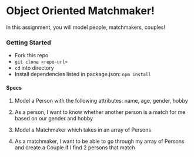 # Object Oriented Matchmaker!

In this assignment, you will model people, matchmakers, couples!

### Getting Started
- Fork this repo
- `git clone <repo-url>` 
- `cd` into directory
- Install dependencies listed in package.json: `npm install`

#### Specs

1. Model a Person with the following attributes: name, age, gender, hobby

2. As a person, I want to know whether another person is a match for me based on our gender and hobby

3. Model a Matchmaker which takes in an array of Persons

4. As a matchmaker, I want to be able to go through my array of Persons and create a Couple if I find 2 persons that match

